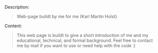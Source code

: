 Description:
> Web-page buildt by me for me (Karl Martin Holst)

Content:
> This web page is buildt to give a short introduction of me and my educational, technical, and formal background.
> Feel free to contact me by mail if you want to use or need help with the code :)
